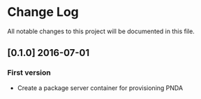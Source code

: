 # Change Log
All notable changes to this project will be documented in this file.

## [0.1.0] 2016-07-01
### First version
- Create a package server container for provisioning PNDA
